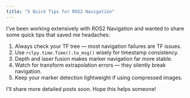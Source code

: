```yaml
---
title: "5 Quick Tips for ROS2 Navigation"
---
```


I've been working extensively with ROS2 Navigation and wanted to share some quick tips that saved me headaches:

1. Always check your TF tree — most navigation failures are TF issues.  
2. Use `rclpy.time.Time().to_msg()` wisely for timestamp consistency.  
3. Depth and laser fusion makes marker navigation far more stable.  
4. Watch for transform extrapolation errors — they silently break navigation.  
5. Keep your marker detection lightweight if using compressed images.  

I'll share more detailed posts soon. Hope this helps someone!
